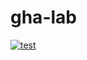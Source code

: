 # gha-lab
[![test](https://github.com/HongyiXu-201404165/gha-lab/actions/workflows/test.yaml/badge.svg)](https://github.com/HongyiXu-201404165/gha-lab/actions/workflows/test.yaml)
